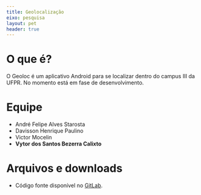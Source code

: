 ```yaml
---
title: Geolocalização
eixo: pesquisa
layout: pet
header: true
---
```


# O que é?
O Geoloc é um aplicativo Android para se localizar dentro do campus III da UFPR. No momento está em fase de desenvolvimento.

# Equipe
* André Felipe Alves Starosta
* Davisson Henrique Paulino
* Victor Mocelin
* **Vytor dos Santos Bezerra Calixto**

# Arquivos e downloads
* Código fonte disponível no [GitLab](https://gitlab.c3sl.ufpr.br/pet/Geoloc).